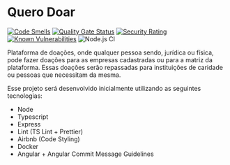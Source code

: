 # Quero Doar

[![Code Smells](https://sonarcloud.io/api/project_badges/measure?project=LucasMonteiroi_quero-doar&metric=code_smells)](https://sonarcloud.io/dashboard?id=LucasMonteiroi_quero-doar)
[![Quality Gate Status](https://sonarcloud.io/api/project_badges/measure?project=LucasMonteiroi_quero-doar&metric=alert_status)](https://sonarcloud.io/dashboard?id=LucasMonteiroi_quero-doar)
[![Security Rating](https://sonarcloud.io/api/project_badges/measure?project=LucasMonteiroi_quero-doar&metric=security_rating)](https://sonarcloud.io/dashboard?id=LucasMonteiroi_quero-doar)
[![Known Vulnerabilities](https://snyk.io/test/github/LucasMonteiroi/quero-doar/badge.svg?targetFile=api/package.json)](https://snyk.io/test/github/LucasMonteiroi/quero-doar?targetFile=api/package.json)
![Node.js CI](https://github.com/LucasMonteiroi/quero-doar/workflows/Node.js%20CI/badge.svg)

Plataforma de doações, onde qualquer pessoa sendo, jurídica ou física, pode fazer doações para as empresas cadastradas ou para a matriz da plataforma.
Essas doações serão repassadas para instituições de caridade ou pessoas que necessitam da mesma.

Esse projeto será desenvolvido inicialmente utilizando as seguintes tecnologias:
  - Node
  - Typescript
  - Express
  - Lint (TS Lint + Prettier)
  - Airbnb (Code Styling)
  - Docker
  - Angular + Angular Commit Message Guidelines
